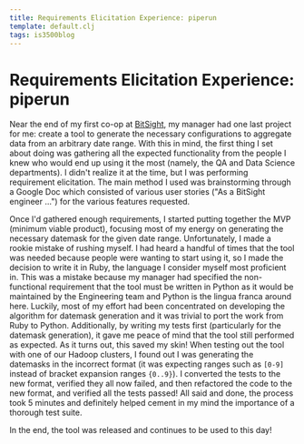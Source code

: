 ```yaml
---
title: Requirements Elicitation Experience: piperun
template: default.clj
tags: is3500blog
---
```


# Requirements Elicitation Experience: piperun

Near the end of my first co-op at [BitSight](https://www.bitsighttech.com/), my
manager had one last project for me: create a tool to generate the necessary
configurations to aggregate data from an arbitrary date range. With this in mind,
the first thing I set about doing was gathering all the expected functionality from
the people I knew who would end up using it the most (namely, the QA and Data Science
departments). I didn't realize it at the time, but I was performing requirement elicitation.
The main method I used was brainstorming through a Google Doc which consisted of various
user stories ("As a BitSight engineer ...") for the various features requested.

Once I'd gathered enough requirements, I started putting together the MVP (minimum viable
product), focusing most of my energy on generating the necessary datemask for the given
date range. Unfortunately, I made a rookie mistake of rushing myself. I had heard a handful
of times that the tool was needed because people were wanting to start using it, so I made
the decision to write it in Ruby, the language I consider myself most proficient in. This was
a mistake because my manager had specified the non-functional requirement that the tool must
be written in Python as it would be maintained by the Engineering team and Python is the
lingua franca around here. Luckily, most of my effort had been concentrated on developing the
algorithm for datemask generation and it was trivial to port the work from Ruby to Python.
Additionally, by writing my tests first (particularly for the datemask generation), it gave
me peace of mind that the tool still performed as expected. As it turns out, this saved my
skin! When testing out the tool with one of our Hadoop clusters, I found out I was generating
the datemasks in the incorrect format (it was expecting ranges such as `[0-9]` instead of
bracket expansion ranges `{0..9}`). I converted the tests to the new format, verified they
all now failed, and then refactored the code to the new format, and verified all the tests
passed! All said and done, the process took 5 minutes and definitely helped cement in my
mind the importance of a thorough test suite.

In the end, the tool was released and continues to be used to this day!
